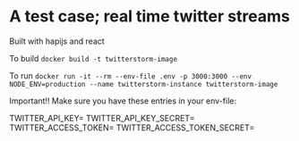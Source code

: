 # A test case; real time twitter streams

Built with hapijs and react

To build `docker build -t twitterstorm-image`

To run `docker run -it --rm --env-file .env -p 3000:3000 --env NODE_ENV=production --name twitterstorm-instance twitterstorm-image`

Important!! Make sure you have these entries in your env-file:

TWITTER_API_KEY=<api-key>
TWITTER_API_KEY_SECRET=<api-secret-key>
TWITTER_ACCESS_TOKEN=<access-token>
TWITTER_ACCESS_TOKEN_SECRET=<access-token-secret>
